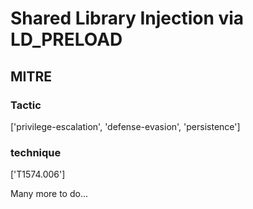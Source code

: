 # Shared Library Injection via LD_PRELOAD

## MITRE

### Tactic
['privilege-escalation', 'defense-evasion', 'persistence']

### technique
['T1574.006']

Many more to do...
